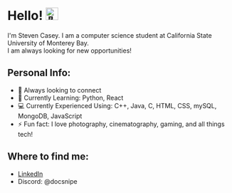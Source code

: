 <h1 >Hello! <img src="https://github.com/wervlad/wervlad/assets/24524555/766d336d-b87d-44ba-807c-c51de2bc6b4d" width="28px" alt="👋"></h1>
I'm Steven Casey. I am a computer science student at California State University of Monterey Bay.<br>
I am always looking for new opportunities!

## Personal Info:
- :two_men_holding_hands: Always looking to connect
- 📖 Currently Learning: Python, React
- 💻 Currently Experienced Using: C++, Java, C, HTML, CSS, mySQL, MongoDB, JavaScript
- ⚡ Fun fact: I love photography, cinematography, gaming, and all things tech!

## Where to find me:
- [LinkedIn](https://www.linkedin.com/in/CaseySteven/)
- Discord: @docsnipe
